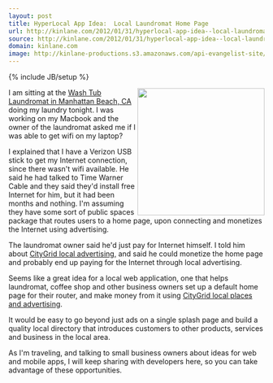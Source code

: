 ```yaml
---
layout: post
title: HyperLocal App Idea:  Local Laundromat Home Page
url: http://kinlane.com/2012/01/31/hyperlocal-app-idea--local-laundromat-home-page/
source: http://kinlane.com/2012/01/31/hyperlocal-app-idea--local-laundromat-home-page/
domain: kinlane.com
image: http://kinlane-productions.s3.amazonaws.com/api-evangelist-site/blog/laundromat.JPG
---
```

{% include JB/setup %}<p>
     <a href="http://losangeles.citysearch.com/profile/140772/manhattan_beach_ca/wash_tub.html"><img class="aligncenter size-medium wp-image-568"
          title="laundromat"
          src="http://www.citygridmedia.com/developer/wp-content/uploads/2012/01/laundromat-300x240.jpg"
          alt=""
          width="250"
          align="right" /></a>I am sitting at the <a title="Wash Tub Laundromat in Manhattan Beach, CA"
        href="http://losangeles.citysearch.com/profile/140772/manhattan_beach_ca/wash_tub.html">Wash Tub Laundromat in Manhattan Beach, CA</a> doing my laundry tonight. I was working on my Macbook and the owner of the laundromat asked me if I was able to get wifi on my laptop?
</p>

<p>
     I explained that I have a Verizon USB stick to get my Internet connection, since there wasn't wifi available. He said he had talked to Time Warner Cable and they said they'd install free Internet for him, but it had been months and nothing. I'm assuming they have some sort of public spaces package that routes users to a home page, upon connecting and monetizes the Internet using advertising.
</p>

<p>
     The laundromat owner said he'd just pay for Internet himself. I told him about <a title="CityGrid Local Advertising"
        href="http://docs.citygridmedia.com/display/citygridv2/Ads+by+CityGrid">CityGrid local advertising,</a> and said he could monetize the home page and probably end up paying for the Internet through local advertising.
</p>

<p>
     Seems like a great idea for a local web application, one that helps laundromat, coffee shop and other business owners set up a default home page for their router, and make money from it using <a title="CityGrid Places and Advertising"
        href="http://developer.citygridmedia.com/">CityGrid local places and advertising</a>.
</p>

<p>
     It would be easy to go beyond just ads on a single splash page and build a quality local directory that introduces customers to other products, services and business in the local area.
</p>

<p>
     As I'm traveling, and talking to small business owners about ideas for web and mobile apps, I will keep sharing with developers here, so you can take advantage of these opportunities.
</p>